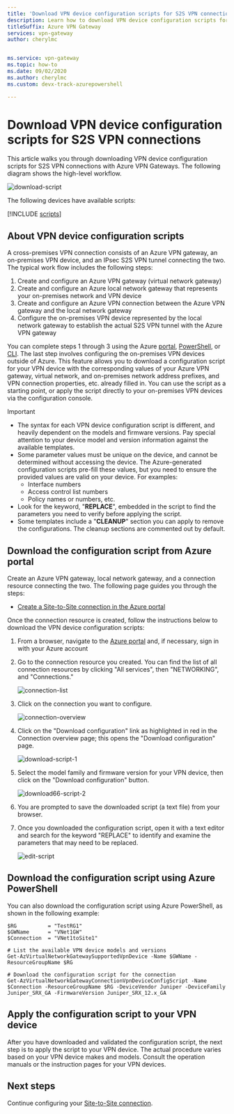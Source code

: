 ```yaml
---
title: 'Download VPN device configuration scripts for S2S VPN connections'
description: Learn how to download VPN device configuration scripts for S2S VPN connections with Azure VPN Gateways.
titleSuffix: Azure VPN Gateway
services: vpn-gateway
author: cherylmc


ms.service: vpn-gateway
ms.topic: how-to
ms.date: 09/02/2020
ms.author: cherylmc 
ms.custom: devx-track-azurepowershell

---
```

# Download VPN device configuration scripts for S2S VPN connections

This article walks you through downloading VPN device configuration scripts for S2S VPN connections with Azure VPN Gateways. The following diagram shows the high-level workflow.

![download-script](./media/vpn-gateway-download-vpndevicescript/downloaddevicescript.png)

The following devices have available scripts:

[!INCLUDE [scripts](../../includes/vpn-gateway-device-configuration-scripts.md)]

## <a name="about"></a>About VPN device configuration scripts

A cross-premises VPN connection consists of an Azure VPN gateway, an on-premises VPN device, and an IPsec S2S VPN tunnel connecting the two. The typical work flow includes the following steps:

1. Create and configure an Azure VPN gateway (virtual network gateway)
2. Create and configure an Azure local network gateway that represents your on-premises network and VPN device
3. Create and configure an Azure VPN connection between the Azure VPN gateway and the local network gateway
4. Configure the on-premises VPN device represented by the local network gateway to establish the actual S2S VPN tunnel with the Azure VPN gateway

You can complete steps 1 through 3 using the Azure [portal](./tutorial-site-to-site-portal.md), [PowerShell](vpn-gateway-create-site-to-site-rm-powershell.md), or [CLI](vpn-gateway-howto-site-to-site-resource-manager-cli.md). The last step involves configuring the on-premises VPN devices outside of Azure. This feature allows you to download a configuration script for your VPN device with the corresponding values of your Azure VPN gateway, virtual network, and on-premises network address prefixes, and VPN connection properties, etc. already filled in. You can use the script as a starting point, or apply the script directly to your on-premises VPN devices via the configuration console.

> [!IMPORTANT]
> * The syntax for each VPN device configuration script is different, and heavily dependent on the models and firmware versions. Pay special attention to your device model and version information against the available templates.
> * Some parameter values must be unique on the device, and cannot be determined without accessing the device. The Azure-generated configuration scripts pre-fill these values, but you need to ensure the provided values are valid on your device. For examples:
>    * Interface numbers
>    * Access control list numbers
>    * Policy names or numbers, etc.
> * Look for the keyword, "**REPLACE**", embedded in the script to find the parameters you need to verify before applying the script.
> * Some templates include a "**CLEANUP**" section you can apply to remove the configurations. The cleanup sections are commented out by default.

## Download the configuration script from Azure portal

Create an Azure VPN gateway, local network gateway, and a connection resource connecting the two. The following page guides you through the steps:

* [Create a Site-to-Site connection in the Azure portal](./tutorial-site-to-site-portal.md)

Once the connection resource is created, follow the instructions below to download the VPN device configuration scripts:

1. From a browser, navigate to the [Azure portal](https://portal.azure.com) and, if necessary, sign in with your Azure account
2. Go to the connection resource you created. You can find the list of all connection resources by clicking "All services", then "NETWORKING", and "Connections."

    ![connection-list](./media/vpn-gateway-download-vpndevicescript/connectionlist.png)

3. Click on the connection you want to configure.

    ![connection-overview](./media/vpn-gateway-download-vpndevicescript/connectionoverview.png)

4. Click on the "Download configuration" link as highlighted in red in the Connection overview page; this opens the "Download configuration" page.

    ![download-script-1](./media/vpn-gateway-download-vpndevicescript/downloadscript-1.png)

5. Select the model family and firmware version for your VPN device, then click on the "Download configuration" button.

    ![download66-script-2](./media/vpn-gateway-download-vpndevicescript/downloadscript-2.PNG)

6. You are prompted to save the downloaded script (a text file) from your browser.
7. Once you downloaded the configuration script, open it with a text editor and search for the keyword "REPLACE" to identify and examine the parameters that may need to be replaced.

    ![edit-script](./media/vpn-gateway-download-vpndevicescript/editscript.png)

## Download the configuration script using Azure PowerShell



You can also download the configuration script using Azure PowerShell, as shown in the following example:

```azurepowershell-interactive
$RG          = "TestRG1"
$GWName      = "VNet1GW"
$Connection  = "VNet1toSite1"

# List the available VPN device models and versions
Get-AzVirtualNetworkGatewaySupportedVpnDevice -Name $GWName -ResourceGroupName $RG

# Download the configuration script for the connection
Get-AzVirtualNetworkGatewayConnectionVpnDeviceConfigScript -Name $Connection -ResourceGroupName $RG -DeviceVendor Juniper -DeviceFamily Juniper_SRX_GA -FirmwareVersion Juniper_SRX_12.x_GA
```

## Apply the configuration script to your VPN device

After you have downloaded and validated the configuration script, the next step is to apply the script to your VPN device. The actual procedure varies based on your VPN device makes and models. Consult the operation manuals or the instruction pages for your VPN devices.

## Next steps

Continue configuring your [Site-to-Site connection](./tutorial-site-to-site-portal.md).
